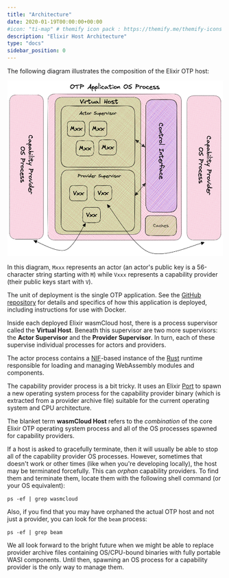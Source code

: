 ```yaml
---
title: "Architecture"
date: 2020-01-19T00:00:00+00:00
#icon: "ti-map" # themify icon pack : https://themify.me/themify-icons
description: "Elixir Host Architecture"
type: "docs"
sidebar_position: 0
---
```


The following diagram illustrates the composition of the Elixir OTP host:

![host architecture diagram](./otp_host_arch.png)

In this diagram, `Mxxx` represents an actor (an actor's public key is a 56-character string starting with `M`) while `Vxxx` represents a capability provider (their public keys start with `V`).

The unit of deployment is the single OTP application. See the [GitHub repository](https://github.com/wasmcloud/wasmcloud-otp) for details and specifics of how this application is deployed, including instructions for use with Docker.

Inside each deployed Elixir wasmCloud host, there is a process supervisor called the **Virtual Host**. Beneath this supervisor are two more supervisors: the **Actor Supervisor** and the **Provider Supervisor**. In turn, each of these supervise individual processes for actors and providers. 

The actor process contains a [NIF](https://www.erlang.org/doc/tutorial/nif.html)-based instance of the [Rust](https://github.com/wasmcloud/wasmcloud) runtime responsible for loading and managing WebAssembly modules and components.

The capability provider process is a bit tricky. It uses an Elixir [Port](https://hexdocs.pm/elixir/1.14.4/Port.html) to spawn a new operating system process for the capability provider binary (which is extracted from a provider archive file) suitable for the current operating system and CPU architecture.

The blanket term **wasmCloud Host** refers to the _combination_ of the core Elixir OTP operating system process and all of the OS processes spawned for capability providers.

If a host is asked to gracefully terminate, then it will usually be able to stop all of the capability provider OS processes. However, sometimes that doesn't work or other times (like when you're developing locally), the host may be terminated forcefully. This can _orphan_ capability providers. To find them and terminate them, locate them with the following shell command (or your OS equivalent):

```
ps -ef | grep wasmcloud
```

Also, if you find that you may have orphaned the actual OTP host and not just a provider, you can look for the `beam` process:

```
ps -ef | grep beam
```

We all look forward to the bright future when we might be able to replace provider archive files containing OS/CPU-bound binaries with fully portable WASI components. Until then, spawning an OS process for a capability provider is the only way to manage them.